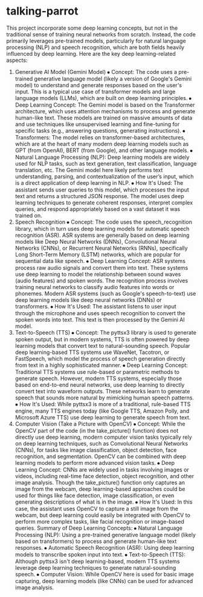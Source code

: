 # talking-parrot
This project incorporate some deep learning concepts, but not in the traditional sense of training neural networks from scratch. Instead, the code primarily leverages pre-trained models, particularly for natural language processing (NLP) and speech recognition, which are both fields heavily influenced by deep learning. Here are the key deep learning-related aspects:
1. Generative AI Model (Gemini Model)
⦁	Concept: The code uses a pre-trained generative language model (likely a version of Google's Gemini model) to understand and generate responses based on the user's input. This is a typical use case of transformer models and large language models (LLMs), which are built on deep learning principles.
⦁	Deep Learning Concept: The Gemini model is based on the Transformer architecture, which uses attention mechanisms to process and generate human-like text. These models are trained on massive amounts of data and use techniques like unsupervised learning and fine-tuning for specific tasks (e.g., answering questions, generating instructions).
⦁	Transformers: The model relies on transformer-based architectures, which are at the heart of many modern deep learning models such as GPT (from OpenAI), BERT (from Google), and other language models.
⦁	Natural Language Processing (NLP): Deep learning models are widely used for NLP tasks, such as text generation, text classification, language translation, etc. The Gemini model here likely performs text understanding, parsing, and contextualization of the user’s input, which is a direct application of deep learning in NLP.
⦁	How It's Used: The assistant sends user queries to this model, which processes the input text and returns a structured JSON response. The model uses deep learning techniques to generate coherent responses, interpret complex queries, and respond appropriately based on a vast dataset it was trained on.
2. Speech Recognition
⦁	Concept: The code uses the speech_recognition library, which in turn uses deep learning models for automatic speech recognition (ASR). ASR systems are generally based on deep learning models like Deep Neural Networks (DNNs), Convolutional Neural Networks (CNNs), or Recurrent Neural Networks (RNNs), specifically Long Short-Term Memory (LSTM) networks, which are popular for sequential data like speech.
⦁	Deep Learning Concept: ASR systems process raw audio signals and convert them into text. These systems use deep learning to model the relationship between sound waves (audio features) and spoken words. The recognition process involves training neural networks to classify audio features into words or phonemes. Modern ASR systems (such as Google's speech-to-text) use deep learning models like deep neural networks (DNNs) or transformers.
⦁	How It's Used: The assistant listens to user input through the microphone and uses speech recognition to convert the spoken words into text. This text is then processed by the Gemini AI model.
3. Text-to-Speech (TTS)
⦁	Concept: The pyttsx3 library is used to generate spoken output, but in modern systems, TTS is often powered by deep learning models that convert text to natural-sounding speech. Popular deep learning-based TTS systems use WaveNet, Tacotron, or FastSpeech, which model the process of speech generation directly from text in a highly sophisticated manner.
⦁	Deep Learning Concept: Traditional TTS systems use rule-based or parametric methods to generate speech. However, modern TTS systems, especially those based on end-to-end neural networks, use deep learning to directly convert text into waveform outputs. These networks learn to generate speech that sounds more natural by mimicking human speech patterns.
⦁	How It's Used: While pyttsx3 is more of a traditional, rule-based TTS engine, many TTS engines today (like Google TTS, Amazon Polly, and Microsoft Azure TTS) use deep learning to generate speech from text.
4. Computer Vision (Take a Picture with OpenCV)
⦁	Concept: While the OpenCV part of the code (in the take_picture() function) does not directly use deep learning, modern computer vision tasks typically rely on deep learning techniques, such as Convolutional Neural Networks (CNNs), for tasks like image classification, object detection, face recognition, and segmentation. OpenCV can be combined with deep learning models to perform more advanced vision tasks.
⦁	Deep Learning Concept: CNNs are widely used in tasks involving images or videos, including real-time face detection, object recognition, and other image analysis. Though the take_picture() function only captures an image from the webcam, deep learning-based approaches could be used for things like face detection, image classification, or even generating descriptions of what is in the image.
⦁	How It's Used: In this case, the assistant uses OpenCV to capture a still image from the webcam, but deep learning could easily be integrated with OpenCV to perform more complex tasks, like facial recognition or image-based queries.
Summary of Deep Learning Concepts:
⦁	Natural Language Processing (NLP): Using a pre-trained generative language model (likely based on transformers) to process and generate human-like text responses.
⦁	Automatic Speech Recognition (ASR): Using deep learning models to transcribe spoken input into text.
⦁	Text-to-Speech (TTS): Although pyttsx3 isn't deep learning-based, modern TTS systems leverage deep learning techniques to generate natural-sounding speech.
⦁	Computer Vision: While OpenCV here is used for basic image capturing, deep learning models (like CNNs) can be used for advanced image analysis.

